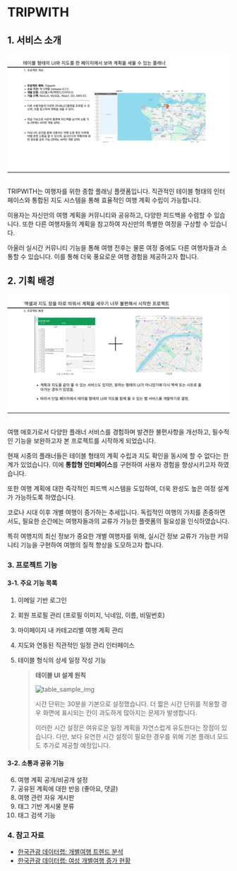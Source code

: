 # TRIPWITH

## 1. 서비스 소개

![개요r0.1.1.png](./imgs/개요r0.1.1.png)

TRIPWITH는 여행자를 위한 종합 플래닝 플랫폼입니다. 직관적인 테이블 형태의 인터페이스와 통합된 지도 시스템을 통해 효율적인 여행 계획 수립이 가능합니다.

이용자는 자신만의 여행 계획을 커뮤니티와 공유하고, 다양한 피드백을 수렴할 수 있습니다. 또한 다른 여행자들의 계획을 참고하여 자신만의 특별한 여정을 구상할 수 있습니다.

아울러 실시간 커뮤니티 기능을 통해 여행 전후는 물론 여정 중에도 다른 여행자들과 소통할 수 있습니다. 이를 통해 더욱 풍요로운 여행 경험을 제공하고자 합니다.

## 2. 기획 배경

![개요r0.1.1.png](./imgs/프젝배경.png)

여행 애호가로서 다양한 플래너 서비스를 경험하며 발견한 불편사항을 개선하고, 필수적인 기능을 보완하고자 본 프로젝트를 시작하게 되었습니다.

현재 시중의 플래너들은 테이블 형태의 계획 수립과 지도 확인을 동시에 할 수 없다는 한계가 있었습니다. 이에 **통합형 인터페이스**를 구현하여 사용자 경험을 향상시키고자 하였습니다.

또한 여행 계획에 대한 즉각적인 피드백 시스템을 도입하여, 더욱 완성도 높은 여정 설계가 가능하도록 하였습니다.

코로나 시대 이후 개별 여행이 증가하는 추세입니다. 독립적인 여행의 가치를 존중하면서도, 필요한 순간에는 여행자들과의 교류가 가능한 플랫폼의 필요성을 인식하였습니다.

특히 여행지의 최신 정보가 중요한 개별 여행자를 위해, 실시간 정보 교류가 가능한 커뮤니티 기능을 구현하여 여행의 질적 향상을 도모하고자 합니다.

### 3. 프로젝트 기능

#### 3-1. 주요 기능 목록

1. 이메일 기반 로그인
2. 회원 프로필 관리 (프로필 이미지, 닉네임, 이름, 비밀번호)
3. 마이페이지 내 카테고리별 여행 계획 관리
4. 지도와 연동된 직관적인 일정 관리 인터페이스
5. 테이블 형식의 상세 일정 작성 기능

    > **테이블 UI 설계 원칙**
    >
    > ![table_sample_img](./imgs/sample_table_img.png)
    >
    > 시간 단위는 30분을 기본으로 설정했습니다. 더 짧은 시간 단위를 적용할 경우 화면에 표시되는 칸이 과도하게 많아지는 문제가 발생합니다.
    >
    > 이러한 시간 설정은 여유로운 일정 계획을 자연스럽게 유도한다는 장점이 있습니다. 다만, 보다 유연한 시간 설정이 필요한 경우를 위해 기본 플래너 모드도 추가로 제공할 예정입니다.

#### 3-2. 소통과 공유 기능

6. 여행 계획 공개/비공개 설정
7. 공유된 계획에 대한 반응 (좋아요, 댓글)
8. 여행 관련 자유 게시판
9. 태그 기반 게시물 분류
10. 태그 검색 기능

### 4. 참고 자료

-   [한국관광 데이터랩: 개별여행 트렌드 분석](https://datalab.visitkorea.or.kr/site/portal/ex/bbs/View.do?cbIdx=1129&bcIdx=300133)
-   [한국관광 데이터랩: 여성 개별여행 증가 현황](https://datalab.visitkorea.or.kr/site/portal/ex/bbs/View.do;)
